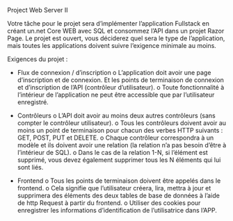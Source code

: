 Project Web Server II

Votre tâche pour le projet sera d’implémenter l’application Fullstack en créant un.net Core WEB avec SQL et consommez l’API dans un projet Razor Page.
Le projet est ouvert, vous déciderez quel sera le type de l’application, mais
toutes les applications doivent suivre l’exigence minimale au moins. 

Exigences du projet :
- Flux de connexion / d’inscription
o L’application doit avoir une page d’inscription et de connexion. Et les
points de terminaison de connexion et d’inscription de l’API (contrôleur d’utilisateur).
o Toute fonctionnalité à l’intérieur de l’application ne peut être
accessible que par l’utilisateur enregistré.
- Contrôleurs
o L’API doit avoir au moins deux autres contrôleurs (sans compter le
contrôleur utilisateur).
o Tous les contrôleurs doivent avoir au moins un point de
terminaison pour chacun des verbes HTTP suivants : GET, POST, PUT et DELETE.
o Chaque contrôleur correspondra à un modèle et ils doivent avoir
une relation (la relation n’a pas besoin d’être à l’intérieur de SQL).
o Dans le cas de la relation 1-N, si l’élément est supprimé, vous devez
également supprimer tous les N éléments qui lui sont liés.

- Frontend
o Tous les points de terminaison doivent être appelés dans le frontend.
o Cela signifie que l’utilisateur créera, lira, mettra à jour et supprimera
des éléments des deux tables de base de données à l’aide de http Request à partir du frontend.
o Utiliser des cookies pour enregistrer les informations d’identification de l’utilisatrice dans l’APP.
